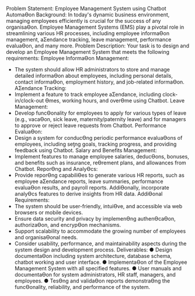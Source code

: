 Problem Statement: Employee Management System using Chatbot AutomaƟon 
Background:
In today's dynamic business environment, managing employees efficiently is crucial for the 
success of any organisaƟon. Employee Management Systems (EMS) play a pivotal role in 
streamlining various HR processes, including employee informaƟon management, 
aƩendance tracking, leave management, performance evaluaƟon, and many more.
Problem Description:
Your task is to design and develop an Employee Management System that meets the 
following requirements: 
Employee InformaƟon Management:
 - The system should allow HR administrators to store and manage detailed 
informaƟon about employees, including personal details, contact informaƟon, 
employment history, and job-related informaƟon.
AƩendance Tracking:
 - Implement a feature to track employee aƩendance, including clock-in/clock-out 
Ɵmes, working hours, and overƟme using Chatbot. 
 Leave Management:
 - Develop funcƟonality for employees to apply for various types of leave (e.g., 
vacaƟon, sick leave, maternity/paternity leave) and for managers to approve or 
reject leave requests from Chatbot. 
Performance EvaluaƟon:
 - Design a system for conducƟng periodic performance evaluaƟons of employees, 
including seƫng goals, tracking progress, and providing feedback using Chatbot. 
 Salary and Benefits Management:
 - Implement features to manage employee salaries, deducƟons, bonuses, and benefits 
such as insurance, reƟrement plans, and allowances from Chatbot. 
ReporƟng and AnalyƟcs:
 - Provide reporƟng capabiliƟes to generate various HR reports, such as employee 
aƩendance reports, leave summaries, performance evaluaƟon results, and payroll 
reports. AddiƟonally, incorporate analyƟcs features to derive insights from HR data.
AddiƟonal Requirements:
 - The system should be user-friendly, intuiƟve, and accessible via web browsers or 
mobile devices. 
 - Ensure data security and privacy by implemenƟng authenƟcaƟon, authorizaƟon, and 
encrypƟon mechanisms.
 - Support scalability to accommodate the growing number of employees and 
organisaƟonal needs.
 - Consider usability, performance, and maintainability aspects during the system 
design and development process. 
Deliverables:
● Design documentaƟon including system architecture, database schema, chatbot 
working and user interface. 
● ImplementaƟon of the Employee Management System with all specified features.
● User manuals and documentaƟon for system administrators, HR staff, managers, and 
employees. 
● TesƟng and validaƟon reports demonstraƟng the funcƟonality, reliability, and 
performance of the system. 
